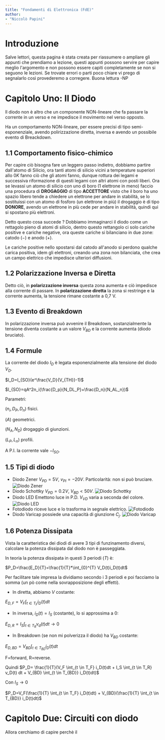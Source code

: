 ```yaml
---
title: "Fondamenti di Elettronica (FdE)"
author: 
- "Niccolò Papini"
---
```

# Introduzione

Salve lettori, questa pagina è stata creata per riassumere o ampliare gli appunti che prendiamo a lezione, questi appunti possono servire per capire meglio l'argomento e non possono essere capiti completamente se non si seguono le lezioni. Se trovate errori o parti poco chiare vi prego di segnalarlo così provederemo a corregere. Buona lettura -NP

# Capitolo Uno: Il Diodo

Il diodo non è altro che un componente NON-lineare che fa passare la corrente in un verso e ne impedisce il movimento nel verso opposto.

Ha un comportamento NON-lineare, per essere precisi di tipo semi-esponenziale, avendo polirizzazione diretta, inversa e avendo un possibile evento di Breackdown.

## 1.1 Comportamento fisico-chimico

Per capire ciò bisogna fare un leggero passo indietro, dobbiamo partire dall'atomo di Silicio, ora tanti atomi di silicio vicini a temperature superiori allo $0K$ fanno ciò che gli atomi fanno, dunque rottura dei legami e successiva riformazione di questi legami con altri atomi con posti liberi. Ora se levassi un atomo di silicio con uno di boro (1 elettrone in meno) faccio una procedura di **DROGAGGIO** di tipo **ACCETTORE** visto che il boro ha uno spazio libero tende a chiedere un elettrone per andare in stabilità, se lo sostituissi con un atomo di fosforo (un elettrone in più) il drogaggio è di tipo **DONORE**, avendo un elettrone in più cede per andare in stabilità, quindi qui si spostano più elettroni.

Detto questo cosa succede ? Dobbiamo immaginarci il diodo come un rettagolo pieno di atomi di silicio, dentro questo rettangolo ci solo cariche positive e cariche negative, ora queste cariche si bilanciano in due zone: catodo $(-)$ e anodo $(+)$.

Le cariche positive nello spostarsi dal catodo all'anodo si perdono qualche carica positiva, idem gli elettroni, creando una zona non bilanciata, che crea un campo elettrico che impedisce ulteriori diffusioni.

## 1.2 Polarizzazione Inversa e Diretta

Detto ciò, in **polarizzazione inversa** questa zona aumenta e ciò impedisce alla corrente di passare. In **polarizzazione diretta** la zona si restringe e la corrente aumenta, la tensione rimane costante a 0,7 V.

## 1.3 Evento di Breakdown

In polarizzazione inversa può avvenire il Breakdown, sostanzialmente la tensione diventa costante a un valore $V_{BD}$ e la corrente aumenta (diodo bruciato).

## 1.4 Formule

La corrente del diodo $I_D$ è legata esponenzialmente alla tensione del diodo $V_D$.

$I_D=I_{SO}(e^\frac{V_D}{V_{TH}}-1)$

$I_{SO}=qA^2n_i(\frac{D_p}{N_DL_P}+\frac{D_n}{N_AL_n})$

Parametri:

$(n_i,D_P,D_n)$ fisici.

$(A)$ geometrici.

$(N_A,N_D)$ drogaggio di giunzioni.

$(L_P,L_n)$ profili.

A P.I. la corrente vale $-I_{SO}$.

## 1.5 Tipi di diodo

- Diodo Zener $V_{PD}=5V$, $v_{PI}=-20V$. Particolarità: non si può bruciare. ![Diodo Zener](assets/Capitolo_Diodo/Diodo_Zener.jpg)
- Diodo Schottky $V_{PD}=0.2V$, $V_{BD}<50V$. ![Diodo Schottky](assets/Capitolo_Diodo/Diodo_Schottky.jpg)
- Diodo LED Emettono luce in P.D. $V_{VD}$ varia a seconda del colore. ![Diodo LED](assets/Capitolo_Diodo/Diodo_LED.jpg)
- Fotodiodo riceve luce e lo trasforma in segnale elettrico. ![Fotodiodo](assets/Capitolo_Diodo/Fotodiodo.jpg)
- Diodo Varicap possiede una capacità di giunzione $C_j$. ![Diodo Varicap](assets/Capitolo_Diodo/Diodo_Varicap.jpg)

## 1.6 Potenza Dissipata

Vista la caratteristica dei diodi di avere 3 tipi di funzinamento diversi, calcolare la potenza dissipata dal diodo non è passeggiata.

In teoria la potenza dissipata in questi 3 periodi $(T)$ è:

$P_D=\frac{E_D}{T}=\frac{1}{T}*\int_{0}^{T} V_D(t)i_D(t)dt$

Per facilitare tale impresa la dividiamo secondo i 3 periodi e poi facciamo la somma (un pò come nella sovrapposizione degli effetti).

- In diretta, abbiamo $V$ costante:

$E_{D,F} = V_F \int_{t \in T_F} i_D(t) dt$

- In inversa, $i_D(t)=I_S$ (costante), lo si approssima a $0$:

$E_{D,R}=I_S \int_{t \in T_R} v_d(t)dt \to 0$

- In Breakdown (se non mi polverizza il diodo) ha $V_{BD}$ costante:

$E_{D,BD}= V_{BD} \int_{t \in T_{BD}} i_D(t) dt$

F=forward, R=reverse.

Quindi $P_D= \frac{1}{T}(V_F \int_{t \in T_F} i_D(t)dt + I_S \int_{t \in T_R} v_D(t) dt + V_{BD} \int_{t \in T_{BD}} i_D(t)dt)$

Con $I_S \to 0$

$P_D=V_F(\frac{1}{T} \int_{t \in T_F} i_D(t)dt) + V_{BD}(\frac{1}{T} \int_{t \in T_{BD}} i_D(t)dt)$

# Capitolo Due: Circuiti con diodo

Allora cerchiamo di capire perchè il